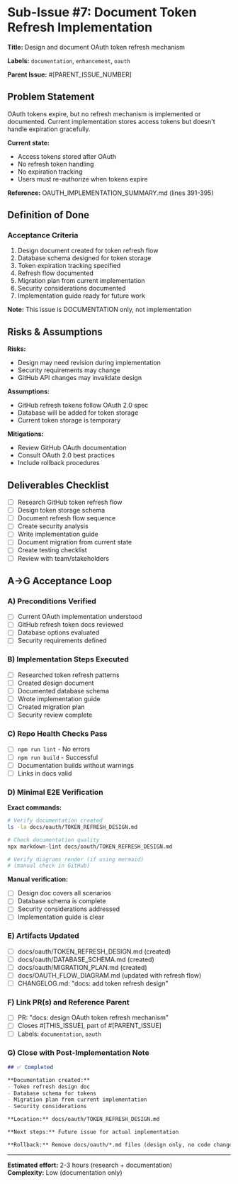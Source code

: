 # Sub-Issue #7: Document Token Refresh Implementation

**Title:** Design and document OAuth token refresh mechanism

**Labels:** `documentation`, `enhancement`, `oauth`

**Parent Issue:** #[PARENT_ISSUE_NUMBER]

## Problem Statement

OAuth tokens expire, but no refresh mechanism is implemented or documented. Current implementation stores access tokens but doesn't handle expiration gracefully.

**Current state:**
- Access tokens stored after OAuth
- No refresh token handling
- No expiration tracking
- Users must re-authorize when tokens expire

**Reference:** OAUTH_IMPLEMENTATION_SUMMARY.md (lines 391-395)

## Definition of Done

### Acceptance Criteria

1. Design document created for token refresh flow
2. Database schema designed for token storage
3. Token expiration tracking specified
4. Refresh flow documented
5. Migration plan from current implementation
6. Security considerations documented
7. Implementation guide ready for future work

**Note:** This issue is DOCUMENTATION only, not implementation

## Risks & Assumptions

**Risks:**
- Design may need revision during implementation
- Security requirements may change
- GitHub API changes may invalidate design

**Assumptions:**
- GitHub refresh tokens follow OAuth 2.0 spec
- Database will be added for token storage
- Current token storage is temporary

**Mitigations:**
- Review GitHub OAuth documentation
- Consult OAuth 2.0 best practices
- Include rollback procedures

## Deliverables Checklist

- [ ] Research GitHub token refresh flow
- [ ] Design token storage schema
- [ ] Document refresh flow sequence
- [ ] Create security analysis
- [ ] Write implementation guide
- [ ] Document migration from current state
- [ ] Create testing checklist
- [ ] Review with team/stakeholders

## A→G Acceptance Loop

### A) Preconditions Verified
- [ ] Current OAuth implementation understood
- [ ] GitHub refresh token docs reviewed
- [ ] Database options evaluated
- [ ] Security requirements defined

### B) Implementation Steps Executed
- [ ] Researched token refresh patterns
- [ ] Created design document
- [ ] Documented database schema
- [ ] Wrote implementation guide
- [ ] Created migration plan
- [ ] Security review complete

### C) Repo Health Checks Pass
- [ ] `npm run lint` - No errors
- [ ] `npm run build` - Successful
- [ ] Documentation builds without warnings
- [ ] Links in docs valid

### D) Minimal E2E Verification
**Exact commands:**
```bash
# Verify documentation created
ls -la docs/oauth/TOKEN_REFRESH_DESIGN.md

# Check documentation quality
npx markdown-lint docs/oauth/TOKEN_REFRESH_DESIGN.md

# Verify diagrams render (if using mermaid)
# (manual check in GitHub)
```

**Manual verification:**
- [ ] Design doc covers all scenarios
- [ ] Database schema is complete
- [ ] Security considerations addressed
- [ ] Implementation guide is clear

### E) Artifacts Updated
- [ ] docs/oauth/TOKEN_REFRESH_DESIGN.md (created)
- [ ] docs/oauth/DATABASE_SCHEMA.md (created)
- [ ] docs/oauth/MIGRATION_PLAN.md (created)
- [ ] docs/OAUTH_FLOW_DIAGRAM.md (updated with refresh flow)
- [ ] CHANGELOG.md: "docs: add token refresh design"

### F) Link PR(s) and Reference Parent
- [ ] PR: "docs: design OAuth token refresh mechanism"
- [ ] Closes #[THIS_ISSUE], part of #[PARENT_ISSUE]
- [ ] Labels: `documentation`, `oauth`

### G) Close with Post-Implementation Note
```markdown
## ✅ Completed

**Documentation created:**
- Token refresh design doc
- Database schema for tokens
- Migration plan from current implementation
- Security considerations

**Location:** docs/oauth/TOKEN_REFRESH_DESIGN.md

**Next steps:** Future issue for actual implementation

**Rollback:** Remove docs/oauth/*.md files (design only, no code changes)
```

---

**Estimated effort:** 2-3 hours (research + documentation)  
**Complexity:** Low (documentation only)
